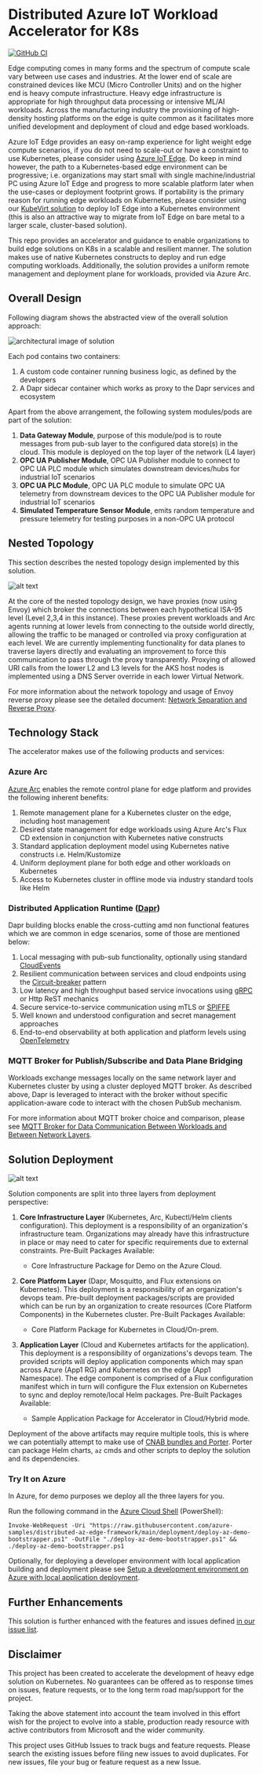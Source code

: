 # Distributed Azure IoT Workload Accelerator for K8s

[![GitHub CI](https://github.com/azure-samples/distributed-az-edge-framework/actions/workflows/CI.yml/badge.svg)](https://github.com/azure-samples/distributed-az-edge-framework/actions/workflows/CI.yml)

Edge computing comes in many forms and the spectrum of compute scale vary between use cases and industries. At the lower end of scale are constrained devices like MCU (Micro Controller Units) and on the higher end is heavy compute infrastructure. Heavy edge infrastructure is appropriate for high throughput data processing or intensive ML/AI workloads. Across the manufacturing industry the provisioning of high-density hosting platforms on the edge is quite common as it facilitates more unified development and deployment of cloud and edge based workloads.

Azure IoT Edge provides an easy on-ramp experience for light weight edge compute scenarios, if you do not need to scale-out or have a constraint to use Kubernetes, please consider using [Azure IoT Edge](https://azure.microsoft.com/en-gb/services/iot-edge/). Do keep in mind however, the path to a Kubernetes-based edge environment can be progressive; i.e. organizations may start small with single machine/industrial PC using Azure IoT Edge and progress to more scalable platform later when the use-cases or deployment footprint grows. If portability is the primary reason for running edge workloads on Kubernetes, please consider using our [KubeVirt solution](https://github.com/azure-samples/IoT-Edge-K8s-KubeVirt-Deployment) to deploy IoT Edge into a Kubernetes environment (this is also an attractive way to migrate from IoT Edge on bare metal to a larger scale, cluster-based solution).

This repo provides an accelerator and guidance to enable organizations to build edge solutions on K8s in a scalable and resilient manner. The solution makes use of native Kubernetes constructs to deploy and run edge computing workloads. Additionally, the solution provides a uniform remote management and deployment plane for workloads, provided via Azure Arc.

## Overall Design

Following diagram shows the abstracted view of the overall solution approach:

![architectural image of solution](architecture/hld.png "Edge on K8s")

Each pod contains two containers:

1. A custom code container running business logic, as defined by the developers
2. A Dapr sidecar container which works as proxy to the Dapr services and ecosystem

Apart from the above arrangement, the following system modules/pods are part of the solution:

1. **Data Gateway Module**, purpose of this module/pod is to route messages from pub-sub layer to the configured data store(s) in the cloud. This module is deployed on the top layer of the network (L4 layer)
2. **OPC UA Publisher Module**, OPC UA Publisher module to connect to OPC UA PLC module which simulates downstream devices/hubs for industrial IoT scenarios
3. **OPC UA PLC Module**, OPC UA PLC module to simulate OPC UA telemetry from downstream devices to the OPC UA Publisher module for industrial IoT scenarios
4. **Simulated Temperature Sensor Module**, emits random temperature and pressure telemetry for testing purposes in a non-OPC UA protocol

## Nested Topology

This section describes the nested topology design implemented by this solution.

![alt text](architecture/nested-topology-hld-envoy.png "Nested Toplogy")

At the core of the nested topology design, we have proxies (now using Envoy) which broker the connections between each hypothetical ISA-95 level (Level 2,3,4 in this instance). These proxies prevent workloads and Arc agents running at lower levels from connecting to the outside world directly, allowing the traffic to be managed or controlled via proxy configuration at each level. We are currently implementing functionality for data planes to traverse layers directly and evaluating an improvement to force this communication to pass through the proxy transparently. 
Proxying of allowed URI calls from the lower L2 and L3 levels for the AKS host nodes is implemented using a DNS Server override in each lower Virtual Network.

For more information about the network topology and usage of Envoy reverse proxy please see the detailed document: [Network Separation and Reverse Proxy](./docs/reverseproxy.md).

## Technology Stack

The accelerator makes use of the following products and services:

### Azure Arc

[Azure Arc](https://docs.microsoft.com/en-us/azure/azure-arc/overview) enables the remote control plane for edge platform and provides the following inherent benefits:

1. Remote management plane for a Kubernetes cluster on the edge, including host management
2. Desired state management for edge workloads using Azure Arc's Flux CD extension in conjunction with Kubernetes native constructs
3. Standard application deployment model using Kubernetes native constructs i.e. Helm/Kustomize
4. Uniform deployment plane for both edge and other workloads on Kubernetes
5. Access to Kubernetes cluster in offline mode via industry standard tools like Helm

### Distributed Application Runtime ([Dapr](https://dapr.io/))

Dapr building blocks enable the cross-cutting amd non functional features which we are common in edge scenarios, some of those are mentioned below:

1. Local messaging with pub-sub functionality, optionally using standard [CloudEvents](https://cloudevents.io/)
2. Resilient communication between services and cloud endpoints using the [Circuit-breaker](https://docs.microsoft.com/en-us/azure/architecture/patterns/circuit-breaker) pattern
3. Low latency and high throughput based service invocations using [gRPC](https://grpc.io/) or Http ReST mechanics
4. Secure service-to-service communication using mTLS or [SPIFFE](https://spiffe.io/docs/latest/spiffe-about/overview/)
5. Well known and understood configuration and secret management approaches
6. End-to-end observability at both application and platform levels using [OpenTelemetry](https://opentelemetry.io/)

### MQTT Broker for Publish/Subscribe and Data Plane Bridging

Workloads exchange messages locally on the same network layer and Kubernetes cluster by using a cluster deployed MQTT broker. As described above, Dapr is leveraged to interact with the broker without specific application-aware code to interact with the chosen PubSub mechanism.

For more information about MQTT broker choice and comparison, please see [MQTT Broker for Data Communication Between Workloads and Between Network Layers](/docs/mqttbroker.md).

## Solution Deployment

![alt text](architecture/deployment-hld.png "Deployment Strategy")

Solution components are split into three layers from deployment perspective:

1. **Core Infrastructure Layer** (Kubernetes, Arc, Kubectl/Helm clients configuration).
   This deployment is a responsibility of an organization's infrastructure team. Organizations may already have this infrastructure in place or may need to cater for specific requirements due to external constraints. Pre-Built Packages Available:
    * Core Infrastructure Package for Demo on the Azure Cloud.
  
2. **Core Platform Layer** (Dapr, Mosquitto, and Flux extensions on Kubernetes).
   This deployment is a responsibility of an organization's devops team. Pre-built deployment packages/scripts are provided which can be run by an organization to create resources (Core Platform Components) in the Kubernetes cluster. Pre-Built Packages Available:
    * Core Platform Package for Kubernetes in Cloud/On-prem.
  
3. **Application Layer** (Cloud and Kubernetes artifacts for the application).
   This deployment is a responsibility of organizations's devops team. The provided scripts will deploy application components which may span across Azure (App1 RG) and Kubernetes on the edge (App1 Namespace). The edge component is comprised of a Flux configuration manifest which in turn will configure the Flux extension on Kubernetes to sync and deploy remote/local Helm packages. Pre-Built Packages Available:
    * Sample Application Package for Accelerator in Cloud/Hybrid mode.

Deployment of the above artifacts may require multiple tools, this is where we can potentially attempt to make use of [CNAB bundles and Porter](https://porter.sh/). Porter can package Helm charts, `az` cmds and other scripts to deploy the solution and its dependencies.

### Try It on Azure

In Azure, for demo purposes we deploy all the three layers for you.

Run the following command in the [Azure Cloud Shell](https://shell.azure.com/powershell) (PowerShell):

`Invoke-WebRequest -Uri "https://raw.githubusercontent.com/azure-samples/distributed-az-edge-framework/main/deployment/deploy-az-demo-bootstrapper.ps1" -OutFile "./deploy-az-demo-bootstrapper.ps1" && ./deploy-az-demo-bootstrapper.ps1`

Optionally, for deploying a developer environment with local application building and deployment please see [Setup a development environment on Azure with local application deployment](./deployment/deploy-dev.md).

## Further Enhancements

This solution is further enhanced with the features and issues defined [in our issue list](https://github.com/Azure-Samples/distributed-az-edge-framework/issues).

## Disclaimer

This project has been created to accelerate the development of heavy edge solution on Kubernetes.
No guarantees can be offered as to response times on issues, feature requests, or to the long term road map/support for the project.

Taking the above statement into account the team involved in this effort wish for the project to evolve into a stable, production ready resource with active contributors from Microsoft and the wider community.

This project uses GitHub Issues to track bugs and feature requests. Please search the existing issues before filing new issues to avoid duplicates. For new issues, file your bug or feature request as a new Issue.
